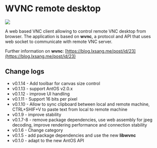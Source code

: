 # WVNC remote desktop
![](https://raw.githubusercontent.com/lxsang/antosdk-apps/master/RemoteDesktop/screenshot.jpg)

A web based VNC client allowing to control remote VNC desktop from browser. The application is based on **wvnc**, a protocol and API that uses web socket to communicate with remote VNC server.

Further information on **wvnc**: [https://blog.lxsang.me/post/id/23](https://blog.lxsang.me/post/id/23)


## Change logs
* v0.1.14 - Add toolbar for canvas size control
* v0.1.13 - support AntOS v2.0.x
* v0.1.12 - improve UI handling
* v0.1.11 - Support 16 bits per pixel
* v0.1.10 - Allow to sync clipboard between local and remote machine, CTRL+SHIF+V to paste text from local to remote machine
* v0.1.9 - improve stability
* v0.1.7-8 - remove package dependencies, use web assembly for jpeg decoding, improve rendering performance and connection stability
* v0.1.6 - Change category
* v0.1.5 - add package dependencies and use the new **libwvnc**
* v0.1.0 - adapt to the new AntOS API
